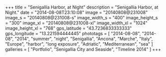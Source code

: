 +++
title = "Senigallia Harbor, at Night"
description = "Senigallia Harbor, at Night."
date = "2014-08-08T23:10:08"
image = "20140808@231008"
image_s = "20140808@231008-s"
image_width_s = "400"
image_height_s = "300"
image_xl = "20140808@231008-xl"
image_width_xl = "1024"
image_height_xl = "768"
gps_latitude = "43.7236833333333"
gps_longitude = "13.221594444445"
phototags = [ "2014-08-08", "2014-08", "2014", "summer", "night", "Senigallia", "Ancona", "Marche", "Italy", "Europe", "harbor", "long exposure", "Adriatic", "Mediterranean", "sea" ]
galleries = [ "Portfolio", "Senigallia City and Seaside", "Timeline 2014" ]
+++
